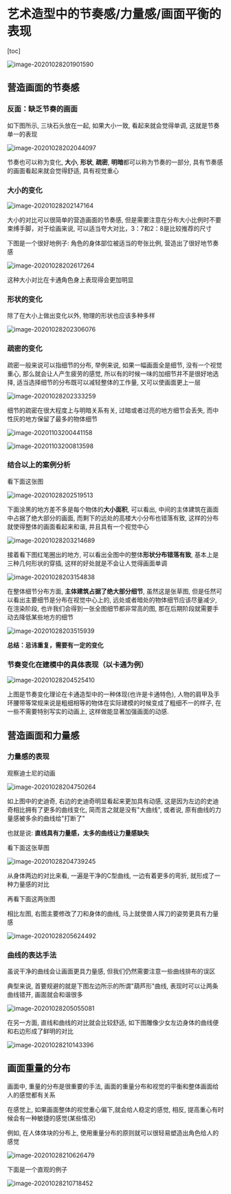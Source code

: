 # 艺术造型中的节奏感/力量感/画面平衡的表现

[toc]



![image-20201028201901590](D:%5CWorkspace%5C.Typora%20Images%20Hub%5Cimage-20201028201901590.png)





## 营造画面的节奏感

### 反面：缺乏节奏的画面

如下图所示, 三块石头放在一起, 如果大小一致, 看起来就会觉得单调, 这就是节奏单一的表现

![image-20201028202044097](D:%5CWorkspace%5C.Typora%20Images%20Hub%5Cimage-20201028202044097.png)

节奏也可以称为变化, **大小**, **形状**, **疏密**, **明暗**都可以称为节奏的一部分, 具有节奏感的画面看起来就会觉得舒适, 具有视觉重心



### 大小的变化

![image-20201028202147164](D:%5CWorkspace%5C.Typora%20Images%20Hub%5Cimage-20201028202147164.png)

大小的对比可以很简单的营造画面的节奏感, 但是需要注意在分布大小比例时不要束缚手脚，对于绘画来说, 可以适当夸大对比，3：7和2：8是比较推荐的尺寸

下图是一个很好地例子: 角色的身体部位被适当的夸张比例, 营造出了很好地节奏感

![image-20201028202617264](D:%5CWorkspace%5C.Typora%20Images%20Hub%5Cimage-20201028202617264.png)

这种大小对比在卡通角色身上表现得会更加明显



### 形状的变化

除了在大小上做出变化以外, 物理的形状也应该多种多样

![image-20201028202306076](D:%5CWorkspace%5C.Typora%20Images%20Hub%5Cimage-20201028202306076.png)



### 疏密的变化

疏密一般来说可以指细节的分布, 举例来说, 如果一幅画面全是细节, 没有一个视觉重心, 那么就会让人产生疲劳的感觉, 所以有的时候一味的加细节并不是很好地选择, 适当选择细节的分布既可以减轻整体的工作量, 又可以使画面更上一层

![image-20201028202333259](D:%5CWorkspace%5C.Typora%20Images%20Hub%5Cimage-20201028202333259.png)

细节的疏密在很大程度上与明暗关系有关, 过暗或者过亮的地方细节会丢失, 而中性灰的地方保留了最多的物体细节

![image-20201103200441158](D:%5CWorkspace%5C.Typora%20Images%20Hub%5Cimage-20201103200441158.png)

![image-20201103200813598](D:%5CWorkspace%5C.Typora%20Images%20Hub%5Cimage-20201103200813598.png)



### 结合以上的案例分析

看下面这张图

![image-20201028202519513](D:%5CWorkspace%5C.Typora%20Images%20Hub%5Cimage-20201028202519513.png)

下面涂黑的地方差不多是每个物体的**大小面积**, 可以看出, 中间的主体建筑在画面中占据了绝大部分的画面, 而剩下的远处的高楼大小分布也错落有致, 这样的分布就使得整体的画面看起来和谐, 并且具有一个视觉中心

![image-20201028203214689](D:%5CWorkspace%5C.Typora%20Images%20Hub%5Cimage-20201028203214689.png)

接着看下图红笔圈出的地方, 可以看出全图中的整体**形状分布错落有致**, 基本上是三种几何形状的穿插, 这样的好处就是不会让人觉得画面单调

![image-20201028203154838](D:%5CWorkspace%5C.Typora%20Images%20Hub%5Cimage-20201028203154838.png)

在整体细节分布方面, **主体建筑占据了绝大部分细节**, 虽然这是张草图, 但是任然可以看出主要细节是分布在视觉中心上的, 远处或者暗处的物体细节应该尽量减少, 在渲染阶段, 也许我们会得到一张全图细节都非常高的图, 那在后期阶段就需要手动去降低某些地方的细节

![image-20201028203515939](D:%5CWorkspace%5C.Typora%20Images%20Hub%5Cimage-20201028203515939.png)

**总结：忌讳重复，需要有一定的变化**



### 节奏变化在建模中的具体表现（以卡通为例）

![image-20201028204525410](D:%5CWorkspace%5C.Typora%20Images%20Hub%5Cimage-20201028204525410.png)

上图是节奏变化理论在卡通造型中的一种体现(也许是卡通特色), 人物的肩甲及手环腰带等常规来说是粗细相等的物体在实际建模的时候变成了粗细不一的样子, 在一些不需要特别写实的动画上, 这样做能显著加强画面的动感.





## 营造画面和力量感

### 力量感的表现

观察迪士尼的动画

![image-20201028204750264](D:%5CWorkspace%5C.Typora%20Images%20Hub%5Cimage-20201028204750264.png)

如上图中的史迪奇, 右边的史迪奇明显看起来更加具有动感, 这是因为左边的史迪奇相比拥有了更多的曲线变化, 简而言之就是没有"大曲线", 或者说, 原有曲线的力量感被多余的曲线给"打断了"

也就是说: **直线具有力量感，太多的曲线让力量感缺失** 

看下面这张草图

![image-20201028204739245](D:%5CWorkspace%5C.Typora%20Images%20Hub%5Cimage-20201028204739245.png)

从身体两边的对比来看, 一遍是干净的C型曲线, 一边有着更多的弯折, 就形成了一种力量感的对比

再看下面这两张图

相比左图, 右图主要修改了刀和身体的曲线, 马上就使兽人挥刀的姿势更具有力量感

![image-20201028205624492](D:%5CWorkspace%5C.Typora%20Images%20Hub%5Cimage-20201028205624492.png)



### 曲线的表达手法

虽说干净的曲线会让画面更具力量感, 但我们仍然需要注意一些曲线排布的误区

典型来说, 首要规避的就是下图左边所示的所谓"葫芦形"曲线, 表现时可以让两条曲线错开, 画面就会和谐很多

![image-20201028205055081](D:%5CWorkspace%5C.Typora%20Images%20Hub%5Cimage-20201028205055081.png)

在另一方面, 直线和曲线的对比就会比较舒适, 如下图雕像少女左边身体的曲线便和右边形成了鲜明的对比

![image-20201028210143396](D:%5CWorkspace%5C.Typora%20Images%20Hub%5Cimage-20201028210143396.png)





## 画面重量的分布

画面中, 重量的分布是很重要的手法, 画面的重量分布和视觉的平衡和整体画面给人的感觉都有关系

在感觉上, 如果画面整体的视觉重心偏下,就会给人稳定的感觉, 相反, 提高重心有时候会有一种敏捷的感觉(某些情况)

例如, 在人体体块的分布上, 使用重量分布的原则就可以很轻易塑造出角色给人的感觉

![image-20201028210626479](D:%5CWorkspace%5C.Typora%20Images%20Hub%5Cimage-20201028210626479.png)

下面是一个直观的例子

![image-20201028210718452](D:%5CWorkspace%5C.Typora%20Images%20Hub%5Cimage-20201028210718452.png)

